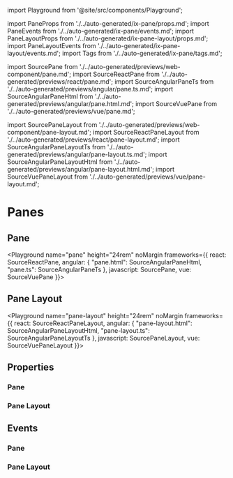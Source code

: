 import Playground from '@site/src/components/Playground';

import PaneProps from './../auto-generated/ix-pane/props.md';
import PaneEvents from './../auto-generated/ix-pane/events.md';
import PaneLayoutProps from './../auto-generated/ix-pane-layout/props.md';
import PaneLayoutEvents from './../auto-generated/ix-pane-layout/events.md';
import Tags from './../auto-generated/ix-pane/tags.md';

import SourcePane from './../auto-generated/previews/web-component/pane.md';
import SourceReactPane from './../auto-generated/previews/react/pane.md';
import SourceAngularPaneTs from './../auto-generated/previews/angular/pane.ts.md';
import SourceAngularPaneHtml from './../auto-generated/previews/angular/pane.html.md';
import SourceVuePane from './../auto-generated/previews/vue/pane.md';

import SourcePaneLayout from './../auto-generated/previews/web-component/pane-layout.md';
import SourceReactPaneLayout from './../auto-generated/previews/react/pane-layout.md';
import SourceAngularPaneLayoutTs from './../auto-generated/previews/angular/pane-layout.ts.md';
import SourceAngularPaneLayoutHtml from './../auto-generated/previews/angular/pane-layout.html.md';
import SourceVuePaneLayout from './../auto-generated/previews/vue/pane-layout.md';

# Panes

<Tags />

## Pane

<Playground
name="pane" height="24rem" noMargin
frameworks={{
  react: SourceReactPane,
  angular: {
    "pane.html": SourceAngularPaneHtml,
    "pane.ts": SourceAngularPaneTs
  },
  javascript: SourcePane,
  vue: SourceVuePane
}}>
</Playground>

## Pane Layout

<Playground
name="pane-layout" height="24rem" noMargin
frameworks={{
  react: SourceReactPaneLayout,
  angular: {
    "pane-layout.html": SourceAngularPaneLayoutHtml,
    "pane-layout.ts": SourceAngularPaneLayoutTs
  },
  javascript: SourcePaneLayout,
  vue: SourceVuePaneLayout
}}>
</Playground>

## Properties

### Pane

<PaneProps />

### Pane Layout

<PaneLayoutProps />

## Events

### Pane

<PaneEvents />

### Pane Layout

<PaneLayoutEvents />
